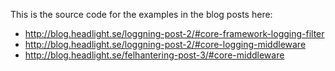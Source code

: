 This is the source code for the examples in the blog posts here:
- http://blog.headlight.se/loggning-post-2/#core-framework-logging-filter
- http://blog.headlight.se/loggning-post-2/#core-logging-middleware 
- http://blog.headlight.se/felhantering-post-3/#core-middleware
